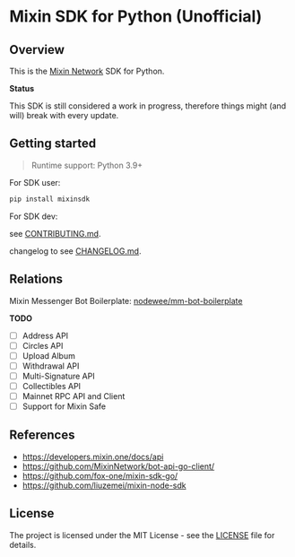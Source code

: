 # Mixin SDK for Python (Unofficial)

## Overview

This is the [Mixin Network](https://mixin.one) SDK for Python.


**Status**

This SDK is still considered a work in progress, therefore things might (and will) break with every update.

## Getting started

> Runtime support: Python 3.9+

For SDK user:

```bash
pip install mixinsdk
```

For SDK dev:

see [CONTRIBUTING.md](/CONTRIBUTING.md).

changelog to see [CHANGELOG.md](/CHANGELOG.md).


## Relations

Mixin Messenger Bot Boilerplate: [nodewee/mm-bot-boilerplate](https://github.com/nodewee/mm-bot-boilerplate)


**TODO**

- [ ] Address API
- [ ] Circles API
- [ ] Upload Album
- [ ] Withdrawal API
- [ ] Multi-Signature API
- [ ] Collectibles API
- [ ] Mainnet RPC API and Client
- [ ] Support for Mixin Safe

## References

- <https://developers.mixin.one/docs/api>
- <https://github.com/MixinNetwork/bot-api-go-client/>
- <https://github.com/fox-one/mixin-sdk-go/>
- <https://github.com/liuzemei/mixin-node-sdk>

## License

The project is licensed under the MIT License - see the [LICENSE](https://github.com/nodewee/mixin-sdk-python/blob/main/LICENSE) file for details.
